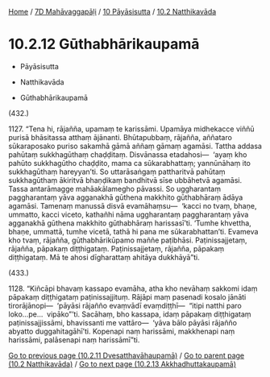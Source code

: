 
[Home](/) / [7D Mahāvaggapāḷi](../...md) / [10 Pāyāsisutta](...md) / [10.2 Natthikavāda](../7D/10/10.2.md)

# 10.2.12 Gūthabhārikaupamā

* Pāyāsisutta

* Natthikavāda

* Gūthabhārikaupamā

(432.)

1127\. “Tena hi, rājañña, upamaṃ te karissāmi. Upamāya midhekacce viññū purisā bhāsitassa atthaṃ ājānanti. Bhūtapubbaṃ, rājañña, aññataro sūkaraposako puriso sakamhā gāmā aññaṃ gāmaṃ agamāsi. Tattha addasa pahūtaṃ sukkhagūthaṃ chaḍḍitaṃ. Disvānassa etadahosi—  ‘ayaṃ kho pahūto sukkhagūtho chaḍḍito, mama ca sūkarabhattaṃ; yannūnāhaṃ ito sukkhagūthaṃ hareyyan’ti. So uttarāsaṅgaṃ pattharitvā pahūtaṃ sukkhagūthaṃ ākiritvā bhaṇḍikaṃ bandhitvā sīse ubbāhetvā agamāsi. Tassa antarāmagge mahāakālamegho pāvassi. So uggharantaṃ paggharantaṃ yāva agganakhā gūthena makkhito gūthabhāraṃ ādāya agamāsi. Tamenaṃ manussā disvā evamāhaṃsu—  ‘kacci no tvaṃ, bhaṇe, ummatto, kacci viceto, kathañhi nāma uggharantaṃ paggharantaṃ yāva agganakhā gūthena makkhito gūthabhāraṃ harissasī’ti. ‘Tumhe khvettha, bhaṇe, ummattā, tumhe vicetā, tathā hi pana me sūkarabhattan’ti. Evameva kho tvaṃ, rājañña, gūthabhārikūpamo maññe paṭibhāsi. Paṭinissajjetaṃ, rājañña, pāpakaṃ diṭṭhigataṃ. Paṭinissajjetaṃ, rājañña, pāpakaṃ diṭṭhigataṃ. Mā te ahosi dīgharattaṃ ahitāya dukkhāyā”ti.

(433.)

1128\. “Kiñcāpi bhavaṃ kassapo evamāha, atha kho nevāhaṃ sakkomi idaṃ pāpakaṃ diṭṭhigataṃ paṭinissajjituṃ. Rājāpi maṃ pasenadi kosalo jānāti tirorājānopi—  ‘pāyāsi rājañño evaṃvādī evaṃdiṭṭhī—  “itipi natthi paro loko…pe…  vipāko”’ti. Sacāhaṃ, bho kassapa, idaṃ pāpakaṃ diṭṭhigataṃ paṭinissajjissāmi, bhavissanti me vattāro—  ‘yāva bālo pāyāsi rājañño abyatto duggahitagāhī’ti. Kopenapi naṃ harissāmi, makkhenapi naṃ harissāmi, palāsenapi naṃ harissāmī”ti.

[Go to previous page (10.2.11 Dvesatthavāhaupamā)](10.2.11.md) / [Go to parent page (10.2 Natthikavāda)](../7D/10/10.2.md) / [Go to next page (10.2.13 Akkhadhuttakaupamā)](10.2.13.md)


